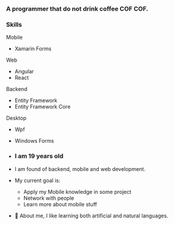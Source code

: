 
### A programmer that do not drink coffee COF COF.
### Skills
Mobile
- Xamarin Forms

Web
- Angular
- React

Backend
- Entity Framework
- Entity Framework Core

Desktop 
- Wpf
- Windows Forms

- ### I am 19 years old
- I am found of backend, mobile and web development.
- My current goal is:
    * Apply my Mobile knowledge in some project
    * Network with people
    * Learn more about mobile stuff
- 🍕 About me,  I like learning both artificial and natural languages.
